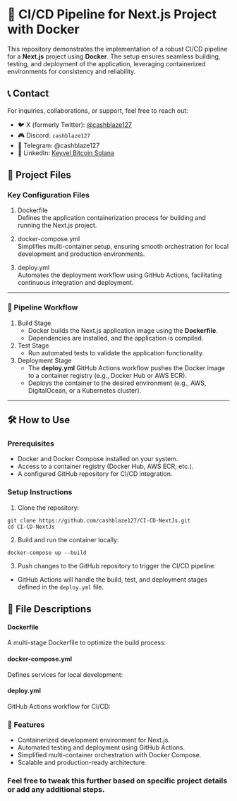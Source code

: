 # 🚀 CI/CD Pipeline for Next.js Project with Docker

This repository demonstrates the implementation of a robust CI/CD pipeline for a **Next.js** project using **Docker**. The setup ensures seamless building, testing, and deployment of the application, leveraging containerized environments for consistency and reliability.

## 📞 Contact

For inquiries, collaborations, or support, feel free to reach out:

- 🐦 X (formerly Twitter): [@cashblaze127](https://x.com/cashblaze127)
- 🎮 Discord: `cashblaze127`
- 📱 Telegram: @cashblaze127
- 💼 LinkedIn: [Keyvel Bitcoin Solana](https://www.linkedin.com/in/keyvel-bitcoin-solana)

## 📂 Project Files

### Key Configuration Files

1. Dockerfile <br />
   Defines the application containerization process for building and running the Next.js project.

2. docker-compose.yml <br />
   Simplifies multi-container setup, ensuring smooth orchestration for local development and production environments.

3. deploy.yml <br />
   Automates the deployment workflow using GitHub Actions, facilitating continuous integration and deployment.

---

### 📜 Pipeline Workflow

1. Build Stage
   - Docker builds the Next.js application image using the **Dockerfile**.
   - Dependencies are installed, and the application is compiled.
2. Test Stage
   - Run automated tests to validate the application functionality.
3. Deployment Stage
   - The **deploy.yml** GitHub Actions workflow pushes the Docker image to a container registry (e.g., Docker Hub or AWS ECR).
   - Deploys the container to the desired environment (e.g., AWS, DigitalOcean, or a Kubernetes cluster).

---

## 🛠️ How to Use

### Prerequisites

- Docker and Docker Compose installed on your system.
- Access to a container registry (Docker Hub, AWS ECR, etc.).
- A configured GitHub repository for CI/CD integration.

### Setup Instructions

1. Clone the repository:

```
git clone https://github.com/cashblaze127/CI-CD-NextJs.git
cd CI-CD-NextJs
```

2. Build and run the container locally:

```
docker-compose up --build
```

3. Push changes to the GitHub repository to trigger the CI/CD pipeline:

- GitHub Actions will handle the build, test, and deployment stages defined in the `deploy.yml` file.

## 📄 File Descriptions

#### Dockerfile

A multi-stage Dockerfile to optimize the build process:

#### docker-compose.yml

Defines services for local development:

#### deploy.yml

GitHub Actions workflow for CI/CD:

### 🌟 Features

- Containerized development environment for Next.js.
- Automated testing and deployment using GitHub Actions.
- Simplified multi-container orchestration with Docker Compose.
- Scalable and production-ready architecture.

### Feel free to tweak this further based on specific project details or add any additional steps.

